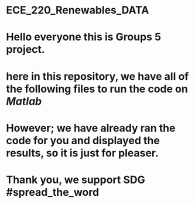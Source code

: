 # ECE_220_Renewables_DATA

# Hello everyone this is Groups 5 project.

# here in this repository, we have all of the following files to run the code on *Matlab*

# However; we have already ran the code for you and displayed the results, so it is just for pleaser.

# Thank you, we support SDG #spread_the_word
